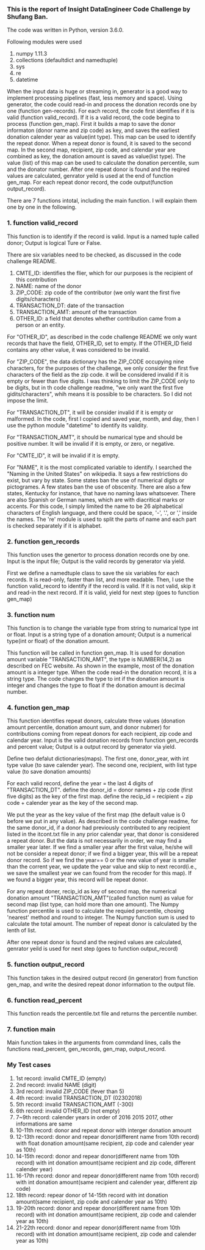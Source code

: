 ### This is the report of Insight DataEngineer Code Challenge by Shufang Ban.

The code was written in Python, version 3.6.0.

Following modules were used
   1) numpy 1.11.3
   2) collections (defaultdict and namedtuple)
   3) sys
   4) re
   5) datetime
   
When the input data is huge or streaming in, generator is a good way to implement processing pipelines (fast, less memory and space).
Using generator, the code could read-in and process the donation records one by one (function gen-records). 
For each record, the code first identifies if it is valid (function valid_record).
If it is a valid record, the code begina to process (function gen_map).
First it builds a map to save the donor informaton (donor name and zip code) as key, and saves the earliest donation calender year as value(int type).
This map can be used to identify the repeat donor.
When a repeat donor is found, it is saved to the second map.
In the second map, recipient, zip code, and calendar year are combined as key, the donation amount is saved as value(list type).
The value (list) of this map can be used to calculate the donation percentile, sum and the donator number.
After one repeat donor is found and the reqired values are calculated, genrator yeild is used at the end of function gen_map. 
For each repeat donor record, the code output(function output_record).

There are 7 functions intotal, including the main function. I will explain them one by one in the following.
 

### 1. function valid_record

   This function is to identify if the record is valid. 
   Input is a named tuple called donor; Output is logical Ture or False.
   
   There are six variables need to be checked, as discussed in the code challenge README.
   1) CMTE_ID: identifies the flier, which for our purposes is the recipient of this contribution
   2) NAME: name of the donor
   3) ZIP_CODE: zip code of the contributor (we only want the first five digits/characters)
   4) TRANSACTION_DT: date of the transaction
   5) TRANSACTION_AMT: amount of the transaction
   6) OTHER_ID: a field that denotes whether contribution came from a person or an entity. 
   
   For "OTHER_ID", as described in the code challenge README we only want records that have the field, OTHER_ID, set to empty. If the OTHER_ID field contains any other value, it was considered to be invalid.
   
   For "ZIP_CODE", the data dictionary has the ZIP_CODE occupying nine characters, for the purposes of the challenge, we only consider the first five characters of the field as the zip code. it will be considered invalid if it is empty or fewer than five digits. I was thinking to limit the ZIP_CODE only to be digits, but in th code challenge readme, "we only want the first five gidits/characters", whih means it is possible to be characters. So I did not impose the limit.
   
   For "TRANSACTION_DT",  it will be consider invalid if it is empty or malformed. In the code, first I copied and saved year, month, and day, then I use the python module "datetime" to identify its validity. 
   
   For "TRANSACTION_AMT", it should be numarical type and should be positive number. It will be invalid if it is empty, or zero, or negative.
   
   For "CMTE_ID", it will be invalid if it is empty.
   
   For "NAME", it is the most complicated variable to identify. I searched the "Naming in the United States" on wikipedia. It says a few restrictions do exist, but vary by state. Some states ban the use of numerical digits or pictogrames. A few states ban the use of obscenity. There are also a few states, Kentucky for instance, that have no naming laws whatsoever. There are also Spanish or German names, which are with diacritical marks or accents. For this code, I simply limited the name to be 26 alphabetical characters of English language, and there could be space, '-', '.', or ',' inside the names. The 're' module is used to split the parts of name and each part is checked separately if it is alphabet. 


### 2. function gen_records

   This function uses the genertor to process donation records one by one.
   Input is the input file; Output is the valid records by generator via yield. 
   
   First we define a namedtuple class to save the six variables for each records. 
   It is read-only, faster than list, and more readable.
   Then, I use the function valid_record to identify if the record is valid. 
   If it is not valid, skip it and read-in the next record. 
   If it is valid, yield for next step (goes to function gen_map) 
    
### 3. function num

   This function is to change the variable type from string to numarical type int or float.
   Input is a string type of a donation amount; Output is a numerical type(int or float) of the donation amount.
   
   This function will be called in function gen_map. 
   It is used for donation amount variable "TRANSACTION_AMT", the type is NUMBER(14,2) as described on FEC website. 
   As shown in the example, most of the donation amount is a integer type. 
   When the code read-in the donation record, it is a string type. 
   The code changes the type to int if the donation amount is integer and changes the type to float if the donation amount is decimal number.

### 4. function gen_map
   
   This function identifies repeat donors, calculate three values (donation amount percentile, donation amount sum, and donor nubmer) for contributions coming from repeat donors for each recipient, zip code and calendar year.
   Input is the valid donation records from function gen_records and percent value; Output is a output record by generator via yield.
   
   Define two defalut dictionaries(maps). 
   The first one, donor_year, with int type value (to save calender year).
   The second one, recipient, with list type value (to save donation amounts) 
   
   For each valid record, 
   define the year = the last 4 digits of "TRANSACTION_DT". 
   define the donor_id = donor names + zip code (first five digits) as the key of the first map. 
   define the recip_id = recipient + zip code + calender year as the key of the second map. 
   
   We put the year as the key value of the first map (the default value is 0 before we put in any value). 
   As described in the code challenge readme, for the same donor_id,  if a donor had previously contributed to any recipient listed in the itcont.txt file in any prior calendar year, that donor is considered a repeat donor. But the data is not necessarily in order, we may find a smaller year later. If we find a smaller year after the first value, he/she will not be consider a repeat donor; if we find a bigger year, this will be a repeat donor record. 
   So if we find the year== 0 or the new value of year is smaller than the corrent year, we update the year value and skip to next record(i.e., we save the smallest year we can found from the recoder for this map). If we found a bigger year, this record will be repeat donor. 
   
   For any repeat doner, recip_id as key of second map, the numerical donation amount "TRANSACTION_AMT"(called function num) as value for second map (list type, can hold more than one amount).
   The Numpy function percentile is used to calculate the requied percentile, chosing 'nearest' method and round to integer.
   The Numpy function sum is used to calculate the total amount.
   The number of repeat donor is calculated by the lenth of list.
   
   After one repeat donor is found and the reqired values are calculated, genrator yeild is used for next step (goes to function output_record)

### 5. function output_record

   This function takes in the desired output record (in generator) from function gen_map, and write the desired repeat donor information to the output file.

### 6. function read_percent

   This function reads the percentile.txt file and returns the percentile number.

### 7. function main

   Main function takes in the arguments from commdand lines, calls the functions read_percent, gen_records, gen_map, output_record.


   
### My Test cases

   1) 1st record: invalid CMTE_ID (empty)
   2) 2nd record: invalid NAME (digit)
   3) 3rd record: invalid ZIP_CODE (fever than 5)
   4) 4th record: invalid TRANSACTION_DT (02302018)
   5) 5th record: invalid TRANSACTION_AMT (-300)
   6) 6th record: invalid OTHER_ID (not empty)
   7) 7~9th record: calender years in order of 2016 2015 2017, other informations are same
   8) 10-11th record: donor and repeat donor with interger donation amount
   9) 12-13th record: donor and repear donor(different name from 10th record) with float donation amount(same recipient, zip code and calender year as 10th)
   10) 14-15th record: donor and repear donor(different name from 10th record) with int donation amount(same recipient and zip code, different calender year)
   11) 16-17th record: donor and repear donor(different name from 10th record) with int donation amount(same recipient and calender year, different zip code)
   12) 18th record:              repear donor of 14-15th record with int donation amount(same recipient, zip code and calender year as 10th)
   13) 19-20th record: donor and repear donor(different name from 10th record) with int donation amount(same recipient, zip code and calender year as 10th)
   14) 21-22th record: donor and repear donor(different name from 10th record) with int donation amount(same recipient, zip code and calender year as 10th)
   
   

